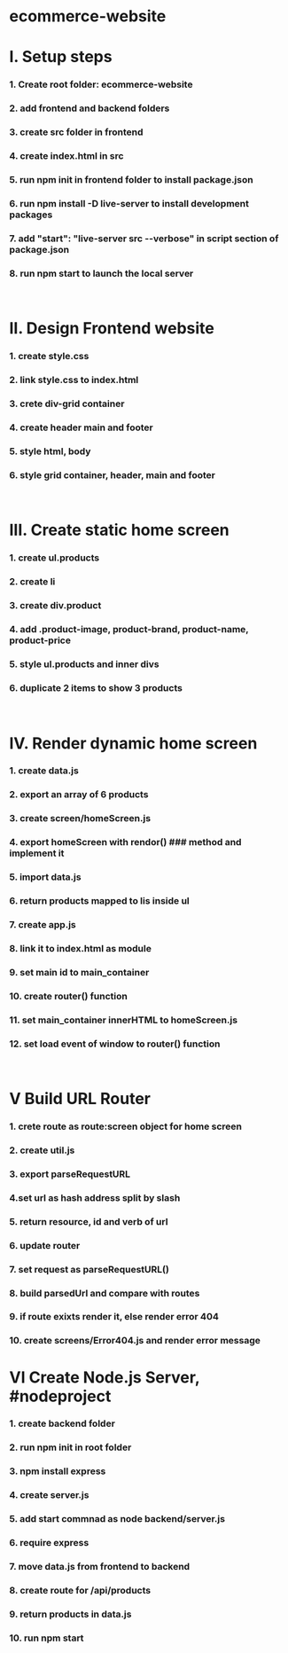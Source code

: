 # ecommerce-website
# ****I. Setup steps****
### 1. Create root folder: ecommerce-website
### 2. add frontend and backend folders
### 3. create src folder in frontend
### 4. create index.html in src
### 5. run npm init in frontend folder to install package.json
### 6. run npm install -D live-server to install development packages
### 7. add "start": "live-server src --verbose" in script section of package.json
### 8. run npm start to launch the local server

<br/>

# ****II. Design Frontend website****
### 1. create style.css
### 2. link style.css to index.html
### 3. crete div-grid container
### 4. create header main and footer
### 5. style html, body
### 6. style grid container, header, main and footer

<br/>

# ****III. Create static home screen****
### 1. create ul.products
### 2. create li
### 3. create div.product
### 4. add .product-image, product-brand, product-name, product-price
### 5. style ul.products and inner divs
### 6. duplicate 2 items to show 3 products

<br/>

# ****IV. Render dynamic home screen****
### 1. create data.js
### 2. export an array of 6 products
### 3. create screen/homeScreen.js
### 4. export homeScreen with rendor() ###    method and implement it
### 5. import data.js
### 6. return products mapped to lis inside ul
### 7. create app.js
### 8. link it to index.html as module
### 9. set main id to main_container
### 10. create router() function
### 11. set main_container innerHTML to homeScreen.js 
### 12. set load event of window to router() function

<br>

# ****V Build URL Router****
### 1. crete route as route:screen object for home screen
### 2. create util.js
### 3. export parseRequestURL
### 4.set url as hash address split by slash
### 5. return resource, id and verb of url
### 6. update router
### 7. set request as parseRequestURL()
### 8. build parsedUrl and compare with routes 
### 9. if route exixts render it, else render error 404
### 10. create screens/Error404.js and render error message


# ****VI Create Node.js  Server, #nodeproject****
### 1. create backend folder
### 2. run npm init in root folder
### 3. npm install express
### 4. create server.js
### 5. add start commnad as node backend/server.js
### 6. require express
### 7. move data.js from frontend to backend
### 8. create route for /api/products
### 9. return products in data.js
### 10. run npm start
